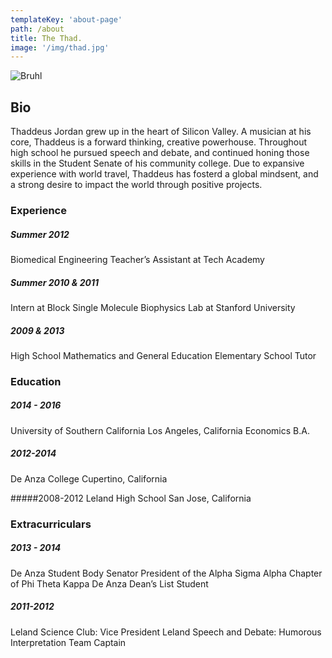 ```yaml
---
templateKey: 'about-page'
path: /about
title: The Thad.
image: '/img/thad.jpg'
---
```


![Bruhl](/img/thad.jpg)

## Bio

Thaddeus Jordan grew up in the heart of Silicon Valley. A musician at his core, Thaddeus is a forward thinking, creative powerhouse. Throughout high school he pursued speech and debate, and continued honing those skills in the Student Senate of his community college. Due to expansive experience with world travel, Thaddeus has fosterd a global mindsent, and a strong desire to impact the world through positive projects.

### Experience

##### Summer 2012

Biomedical Engineering Teacher’s Assistant at Tech Academy

##### Summer 2010 & 2011

Intern at Block Single Molecule Biophysics Lab at Stanford University

##### 2009 & 2013

High School Mathematics and General Education Elementary School Tutor

### Education

##### 2014 - 2016

University of Southern California
Los Angeles, California Economics B.A.

##### 2012-2014

De Anza College
Cupertino, California

#####2008-2012
Leland High School
San Jose, California

### Extracurriculars

##### 2013 - 2014

De Anza Student Body Senator
President of the Alpha Sigma Alpha Chapter of Phi Theta Kappa De Anza Dean’s List Student

##### 2011-2012

Leland Science Club: Vice President
Leland Speech and Debate: Humorous Interpretation Team Captain
